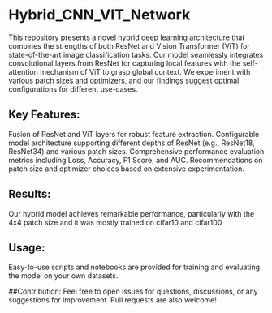 # Hybrid_CNN_VIT_Network
This repository presents a novel hybrid deep learning architecture that combines the strengths of both ResNet and Vision Transformer (ViT) for state-of-the-art image classification tasks. 
Our model seamlessly integrates convolutional layers from ResNet for capturing local features with the self-attention mechanism of ViT to grasp global context. We experiment with various patch sizes and optimizers, and our findings suggest optimal configurations for different use-cases.

## Key Features:

Fusion of ResNet and ViT layers for robust feature extraction.
Configurable model architecture supporting different depths of ResNet (e.g., ResNet18, ResNet34) and various patch sizes.
Comprehensive performance evaluation metrics including Loss, Accuracy, F1 Score, and AUC.
Recommendations on patch size and optimizer choices based on extensive experimentation.


## Results:
Our hybrid model achieves remarkable performance, particularly with the 4x4 patch size and it was mostly trained on cifar10 and cifar100

## Usage:
Easy-to-use scripts and notebooks are provided for training and evaluating the model on your own datasets.

##Contribution:
Feel free to open issues for questions, discussions, or any suggestions for improvement. Pull requests are also welcome!

